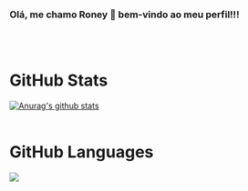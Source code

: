 ### Olá, me chamo Roney 👋 bem-vindo ao meu perfil!!!

<!--
**roneydev01/roneydev01** is a ✨ _special_ ✨ repository because its `README.md` (this file) appears on your GitHub profile.

Here are some ideas to get you started:

- 🔭 I’m currently working on ...
- 🌱 I’m currently learning ...
- 👯 I’m looking to collaborate on ...
- 🤔 I’m looking for help with ...
- 💬 Ask me about ...
- 📫 How to reach me: ...
- 😄 Pronouns: ...
- ⚡ Fun fact: ...
-->

<br />
<br />

<!--- 
  if you have forked this to use on your profile, 
  Change the `github-readme-stats.anuraghazra1.vercel.app` to `github-readme-stats.vercel.app` 
--->

<h1>GitHub Stats</h1>
<!-- Change the `github-readme-stats.anuraghazra1.vercel.app` to `github-readme-stats.vercel.app`  -->
<a href="https://github.com/roneydev01/github-readme-stats">
  <img align="center" src="https://github-readme-stats.anuraghazra1.vercel.app/api?username=roneydev01&show_icons=true&include_all_commits=true&theme=tokyonight" alt="Anurag's github stats" />
</a>
<br />
<br />
<h1>GitHub Languages</h1>
<a href="https://github.com/roneydev01/github-readme-stats">
  <!-- Change the `github-readme-stats.anuraghazra1.vercel.app` to `github-readme-stats.vercel.app`  -->
  <img align="center" src="https://github-readme-stats.anuraghazra1.vercel.app/api/top-langs/?username=roneydev01&layout=compact&theme=tokyonight" />
</a>

